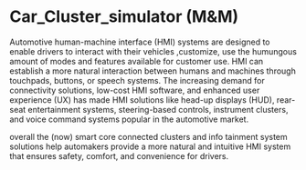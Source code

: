 # Car_Cluster_simulator (M&M)

Automotive human-machine interface (HMI) systems are designed to enable drivers to interact with their vehicles ,customize, use the humungous amount of modes and features available for customer use. HMI can establish a more natural interaction between humans and machines through touchpads, buttons, or speech systems. The increasing demand for connectivity solutions, low-cost HMI software, and enhanced user experience (UX) has made HMI solutions like head-up displays (HUD), rear-seat entertainment systems, steering-based controls, instrument clusters, and voice command systems popular in the automotive market.

overall the (now) smart core connected clusters and info tainment system solutions help automakers provide a more natural and intuitive HMI system that ensures safety, comfort, and convenience for drivers.
